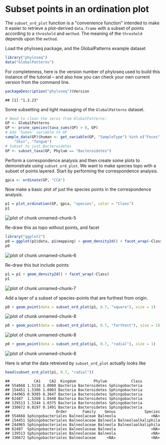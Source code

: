 
<link href="http://joey711.github.com/phyloseq/markdown.css" rel="stylesheet"></link>


Subset points in an ordination plot
========================================================

The `subset_ord_plot` function is a "convenience function" intended to make it easier to retrieve a plot-derived `data.frame` with a subset of points according to a `threshold` and `method`. The meaning of the `threshold` depends upon the `method`.

Load the phyloseq package, and the GlobalPatterns example dataset


```r
library("phyloseq")
data("GlobalPatterns")
```

For completeness, here is the version number of phyloseq used to build this instance of the tutorial – and also how you can check your own current version from the command line.


```r
packageDescription("phyloseq")$Version
```

```
## [1] "1.3.23"
```


Some subsetting and light massaging of the `GlobalPatterns` dataset.

```r
# Need to clean the zeros from GlobalPatterns:
GP <- GlobalPatterns
GP <- prune_species(taxa_sums(GP) > 0, GP)
# Add 'human' variable to GP
sample_data(GP)$human <- get_variable(GP, "SampleType") %in% c("Feces", "Mock", 
    "Skin", "Tongue")
# Subset to just Bacteroidetes
GP <- subset_taxa(GP, Phylum == "Bacteroidetes")
```


Perform a correspondence analysis and then create some plots to demonstrate using `subset_ord_plot`. We want to make species topo with a subset of points layered. Start by performing the correspondence analysis.


```r
gpca <- ordinate(GP, "CCA")
```


Now make a basic plot of just the species points in the correspondence analysis.

```r
p1 = plot_ordination(GP, gpca, "species", color = "Class")
p1
```

![plot of chunk unnamed-chunk-5](figure/unnamed-chunk-5.png) 


Re-draw this as topo without points, and facet

```r
library("ggplot2")
p0 = ggplot(p1$data, p1$mapping) + geom_density2d() + facet_wrap(~Class)
p0
```

![plot of chunk unnamed-chunk-6](figure/unnamed-chunk-6.png) 


Re-draw this but include points

```r
p1 = p1 + geom_density2d() + facet_wrap(~Class)
p1
```

![plot of chunk unnamed-chunk-7](figure/unnamed-chunk-7.png) 


Add a layer of a subset of species-points that are furthest from origin.

```r
p0 + geom_point(data = subset_ord_plot(p1, 0.7, "square"), size = 1)
```

![plot of chunk unnamed-chunk-8](figure/unnamed-chunk-81.png) 

```r
p0 + geom_point(data = subset_ord_plot(p1, 0.7, "farthest"), size = 1)
```

![plot of chunk unnamed-chunk-8](figure/unnamed-chunk-82.png) 

```r
p0 + geom_point(data = subset_ord_plot(p1, 0.7, "radial"), size = 1)
```

![plot of chunk unnamed-chunk-8](figure/unnamed-chunk-83.png) 


Here is what the data retreived by `subset_ord_plot` actually looks like

```r
head(subset_ord_plot(p1, 0.7, "radial"))
```

```
##           CA1    CA2  Kingdom        Phylum           Class
## 554668 1.5118 1.0088 Bacteria Bacteroidetes Sphingobacteria
## 154451 1.5386 1.0803 Bacteria Bacteroidetes Sphingobacteria
## 244965 0.9385 0.3647 Bacteria Bacteroidetes Sphingobacteria
## 62487  1.5268 1.0448 Bacteria Bacteroidetes Sphingobacteria
## 139513 1.5244 1.0375 Bacteria Bacteroidetes Sphingobacteria
## 330672 0.8197 0.1491 Bacteria Bacteroidetes Sphingobacteria
##                     Order       Family    Genus             Species
## 554668 Sphingobacteriales Balneolaceae Balneola                <NA>
## 154451 Sphingobacteriales Balneolaceae Balneola Balneolaalkaliphila
## 244965 Sphingobacteriales Balneolaceae Balneola Balneolaalkaliphila
## 62487  Sphingobacteriales Balneolaceae Balneola                <NA>
## 139513 Sphingobacteriales Balneolaceae Balneola                <NA>
## 330672 Sphingobacteriales Balneolaceae     <NA>                <NA>
```


